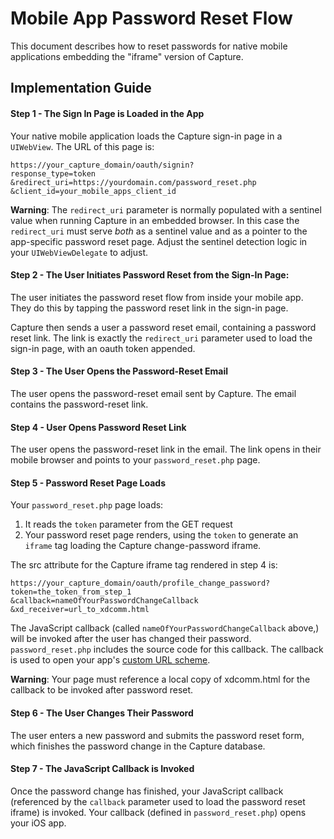 # Mobile App Password Reset Flow

This document describes how to reset passwords for native mobile
applications embedding the "iframe" version of Capture.

## Implementation Guide

#### Step 1 - The Sign In Page is Loaded in the App

Your native mobile application loads the Capture sign-in page in a 
`UIWebView`. The URL of this page is:  

    https://your_capture_domain/oauth/signin?
    response_type=token
    &redirect_uri=https://yourdomain.com/password_reset.php
    &client_id=your_mobile_apps_client_id

**Warning**: The `redirect_uri` parameter is normally populated with a
sentinel value when running Capture in an embedded browser. In this 
case the `redirect_uri` must serve *both* as a sentinel value and as a 
pointer to the app-specific password reset page. Adjust the sentinel 
detection logic in your `UIWebViewDelegate` to adjust.

#### Step 2 - The User Initiates Password Reset from the Sign-In Page:

The user initiates the password reset flow from inside your mobile app. 
They do this by tapping the password reset link in the sign-in page.

Capture then sends a user a password reset email, containing a password
reset link. The link is exactly the `redirect_uri` parameter used to
load the sign-in page, with an oauth token appended.

#### Step 3 - The User Opens the Password-Reset Email

The user opens the password-reset email sent by Capture. The email 
contains the password-reset link.

#### Step 4 - User Opens Password Reset Link

The user opens the password-reset link in the email. The link opens in 
their mobile browser and points to your `password_reset.php` page.

#### Step 5 - Password Reset Page Loads

Your `password_reset.php` page loads:

 1. It reads the `token` parameter from the GET request
 2. Your password reset page renders, using the `token` to generate
    an `iframe` tag loading the Capture change-password iframe.

The src attribute for the Capture iframe tag rendered in step 4 is:

    https://your_capture_domain/oauth/profile_change_password?
    token=the_token_from_step_1
    &callback=nameOfYourPasswordChangeCallback
    &xd_receiver=url_to_xdcomm.html

The JavaScript callback (called `nameOfYourPasswordChangeCallback` 
above,) will be invoked after the user has changed their password.
`password_reset.php` includes the source code for this callback. The
callback is used to open your app's [custom URL scheme](http://developer.apple.com/library/ios/#documentation/iPhone/Conceptual/iPhoneOSProgrammingGuide/AdvancedAppTricks/AdvancedAppTricks.html).

**Warning**: Your page must reference a local copy of xdcomm.html for the
callback to be invoked after password reset.

#### Step 6 - The User Changes Their Password

The user enters a new password and submits the password reset form, which
finishes the password change in the Capture database.

#### Step 7 - The JavaScript Callback is Invoked

Once the password change has finished, your JavaScript callback 
(referenced by the `callback` parameter used to load the password reset
iframe) is invoked. Your callback (defined in `password_reset.php`)
opens your iOS app.

